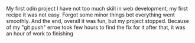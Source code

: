 My first odin project 
I have not too much skill in web development, my first recipe it was not easy. Forgot some minor things bet everything went smoothly.
And the end, overall it was fun, but my project stopped. Because of my "git push" erroe took few hours to find the fix for it after that, it was an hour of work to finishing
